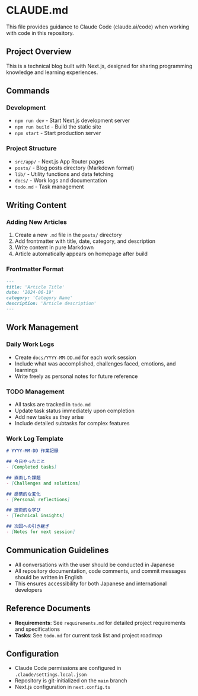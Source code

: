 # CLAUDE.md

This file provides guidance to Claude Code (claude.ai/code) when working with code in this repository.

## Project Overview

This is a technical blog built with Next.js, designed for sharing programming knowledge and learning experiences.

## Commands

### Development
- `npm run dev` - Start Next.js development server
- `npm run build` - Build the static site
- `npm start` - Start production server

### Project Structure
- `src/app/` - Next.js App Router pages
- `posts/` - Blog posts directory (Markdown format)
- `lib/` - Utility functions and data fetching
- `docs/` - Work logs and documentation
- `todo.md` - Task management

## Writing Content

### Adding New Articles
1. Create a new `.md` file in the `posts/` directory
2. Add frontmatter with title, date, category, and description
3. Write content in pure Markdown
4. Article automatically appears on homepage after build

### Frontmatter Format
```markdown
---
title: 'Article Title'
date: '2024-06-19'
category: 'Category Name'
description: 'Article description'
---
```

## Work Management

### Daily Work Logs
- Create `docs/YYYY-MM-DD.md` for each work session
- Include what was accomplished, challenges faced, emotions, and learnings
- Write freely as personal notes for future reference

### TODO Management
- All tasks are tracked in `todo.md`
- Update task status immediately upon completion
- Add new tasks as they arise
- Include detailed subtasks for complex features

### Work Log Template
```markdown
# YYYY-MM-DD 作業記録

## 今日やったこと
- [Completed tasks]

## 直面した課題
- [Challenges and solutions]

## 感情的な変化
- [Personal reflections]

## 技術的な学び
- [Technical insights]

## 次回への引き継ぎ
- [Notes for next session]
```

## Communication Guidelines

- All conversations with the user should be conducted in Japanese
- All repository documentation, code comments, and commit messages should be written in English
- This ensures accessibility for both Japanese and international developers

## Reference Documents

- **Requirements**: See `requirements.md` for detailed project requirements and specifications
- **Tasks**: See `todo.md` for current task list and project roadmap

## Configuration

- Claude Code permissions are configured in `.claude/settings.local.json`
- Repository is git-initialized on the `main` branch
- Next.js configuration in `next.config.ts`
